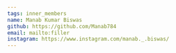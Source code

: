 ```yaml
---
tags: inner_members 
name: Manab Kumar Biswas 
github: https://github.com/Manab784
email: mailto:filler
instagram: https://www.instagram.com/manab._.biswas/
---
```


